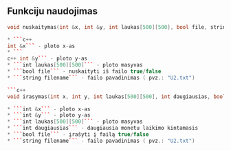 ## Funkciju naudojimas

```c++
void nuskaitymas(int &x, int &y, int laukas[500][500], bool file, string filename)```

* ```c++ 
int &x``` - ploto x-as
* ``` 
c++ int &y``` - ploto y-as
* ```int laukas[500][500]``` - ploto masyvas
* ```bool file``` - nuskaityti iš failo true/false
* ```string filename``` - failo pavadinimas ( pvz.: "U2.txt")

```c++
void irasymas(int x, int y, int laukas[500][500], int daugiausias, bool file, string filename)```

* ```int &x``` - ploto x-as
* ```int &y``` - ploto y-as
* ```int laukas[500][500]``` - ploto masyvas
* ```int daugiausias``` - daugiausia monetu laikimo kintamasis
* ```bool file``` - įrašyti į failą true/false
* ```string filename``` - failo pavadinimas ( pvz.: "U2.txt")
